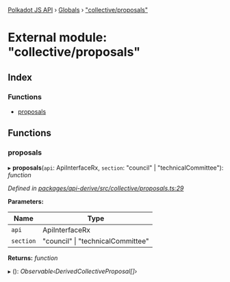 [Polkadot JS API](../README.md) › [Globals](../globals.md) › ["collective/proposals"](_collective_proposals_.md)

# External module: "collective/proposals"

## Index

### Functions

* [proposals](_collective_proposals_.md#proposals)

## Functions

###  proposals

▸ **proposals**(`api`: ApiInterfaceRx, `section`: "council" | "technicalCommittee"): *function*

*Defined in [packages/api-derive/src/collective/proposals.ts:29](https://github.com/polkadot-js/api/blob/a09fc51693/packages/api-derive/src/collective/proposals.ts#L29)*

**Parameters:**

Name | Type |
------ | ------ |
`api` | ApiInterfaceRx |
`section` | "council" &#124; "technicalCommittee" |

**Returns:** *function*

▸ (): *Observable‹DerivedCollectiveProposal[]›*
